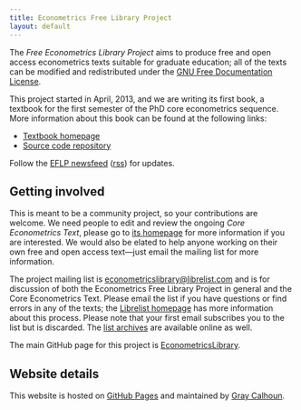 ```yaml
---
title: Econometrics Free Library Project
layout: default
---
```


[FDL]: http://www.gnu.org/copyleft/fdl.html
[git-core]: https://github.com/EconometricsLibrary/CoreEconometricsText

The *Free Econometrics Library Project* aims to produce free and open
access econometrics texts suitable for graduate education; all of the
texts can be modified and redistributed under the
[GNU Free Documentation License][FDL].

This project started in April, 2013, and we are writing its first
book, a textbook for the first semester of the PhD core econometrics
sequence.  More information about this book can be found at the
following links:
* [Textbook homepage](/CoreEconometricsText)
* [Source code repository][git-core]

Follow the [EFLP newsfeed](/blog) ([<ac>rss</ac>](/rss.xml)) for
updates.

Getting involved
----------------

This is meant to be a community project, so your contributions are
welcome.  We need people to edit and review the ongoing *Core
Econometrics Text*, please go to [its homepage](/CoreEconometricsText)
for more information if you are interested.  We would also be elated
to help anyone working on their own free and open access text—just
email the mailing list for more information.

The project mailing list is <econometricslibrary@librelist.com> and is
for discussion of both the Econometrics Free Library Project in
general and the Core Econometrics Text.  Please email the list if you
have questions or find errors in any of the texts; the
[Librelist homepage][i] has more information about this process.
Please note that your first email subscribes you to the list but is
discarded.  The [list archives][j] are available online as well.

The main GitHub page for this project is [EconometricsLibrary][k].

[i]: http://librelist.com
[j]: http://librelist.com/browser/econometricslibrary
[k]: https://github.com/EconometricsLibrary

Website details
---------------

This website is hosted on [GitHub Pages][] and maintained by
[Gray Calhoun][].

[GitHub Pages]: http://pages.github.com/
[Gray Calhoun]: http://gray.clhn.co
